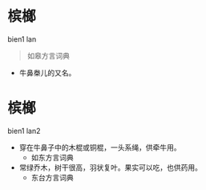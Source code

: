 # 槟榔
bien1 lan
> 如皋方言词典
- 牛鼻桊儿的又名。

# 槟榔
bien1 lan2
+ 穿在牛鼻子中的木棍或铜棍，一头系绳，供牵牛用。
  * 如东方言词典
+ 常绿乔木，树干很高，羽状复叶。果实可以吃，也供药用。
  * 东台方言词典
